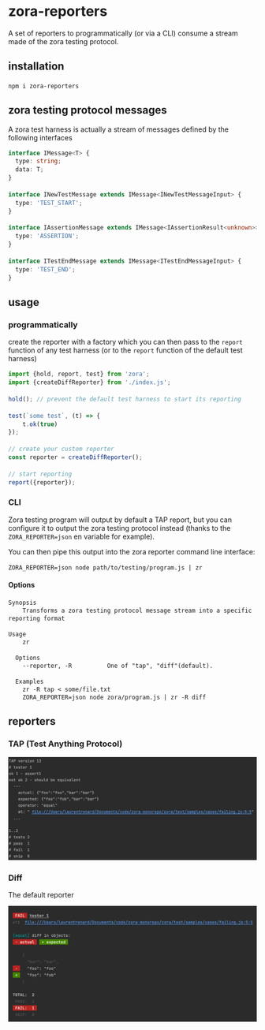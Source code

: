 # zora-reporters

A set of reporters to programmatically (or via a CLI) consume a stream made of the zora testing protocol.

## installation

``npm i zora-reporters``

## zora testing protocol messages

A zora test harness is actually a stream of messages defined by the following interfaces

```typescript
interface IMessage<T> {
  type: string;
  data: T;
}

interface INewTestMessage extends IMessage<INewTestMessageInput> {
  type: 'TEST_START';
}

interface IAssertionMessage extends IMessage<IAssertionResult<unknown>> {
  type: 'ASSERTION';
}

interface ITestEndMessage extends IMessage<ITestEndMessageInput> {
  type: 'TEST_END';
}
```

## usage

### programmatically

create the reporter with a factory which you can then pass to the ``report`` function of any test harness (or to the ``report`` function of the default test harness)

```javascript
import {hold, report, test} from 'zora';
import {createDiffReporter} from './index.js';

hold(); // prevent the default test harness to start its reporting

test(`some test`, (t) => {
    t.ok(true)
});

// create your custom reporter
const reporter = createDiffReporter();

// start reporting
report({reporter});
```

### CLI 

Zora testing program will output by default a TAP report, but you can configure it to output the zora testing protocol instead (thanks to the ``ZORA_REPORTER=json`` en variable for example).

You can then pipe this output into the zora reporter command line interface: 

``ZORA_REPORTER=json node path/to/testing/program.js | zr``

#### Options

```
Synopsis
    Transforms a zora testing protocol message stream into a specific reporting format

Usage
    zr

  Options
    --reporter, -R          One of "tap", "diff"(default).

  Examples
    zr -R tap < some/file.txt
    ZORA_REPORTER=json node zora/program.js | zr -R diff
```

## reporters

### TAP (Test Anything Protocol)

![tap output example](../media/tap.png)

### Diff

The default reporter

![default output example](../media/diff.png)

